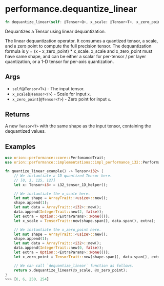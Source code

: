 # performance.dequantize_linear

```rust
fn dequantize_linear(self: @Tensor<Q>, x_scale: @Tensor<T>, x_zero_point: @Tensor<T>) -> Tensor::<T>;
```

Dequantizes a Tensor using linear dequantization.

The linear dequantization operator. It consumes a quantized tensor, a scale, and a zero point to compute 
the full precision tensor. The dequantization formula is y = (x - x_zero_point) * x_scale. x_scale and 
x_zero_point must have same shape, and can be either a scalar for per-tensor / per layer quantization, 
or a 1-D tensor for per-axis quantization.

## Args

* `self`(`@Tensor<T>`) - The input tensor.
* `x_scale`(`@Tensor<T>`) - Scale for input `x`.
* `x_zero_point`(`@Tensor<T>`) - Zero point for input `x`.

## Returns

A new `Tensor<T>` with the same shape as the input tensor, containing the dequantized values.

## Examples

```rust
use orion::performance::core::PerfomanceTrait;
use orion::performance::implementations::impl_performance_i32::Performance_i32_i8;

fn quantize_linear_example() -> Tensor<i32> {
    // We instantiate a 1D quantized Tensor here.
    // [0, 3, 125, 127]
    let x: Tensor<i8> = i32_tensor_1D_helper();

    // We instantiate the x_scale here.
    let mut shape = ArrayTrait::<usize>::new();
    shape.append(1);
    let mut data = ArrayTrait::<i32>::new();
    data.append(IntegerTrait::new(2, false));
    let extra = Option::<ExtraParams>::None(());
    let x_scale = TensorTrait::new(shape.span(), data.span(), extra);

    // We instantiate the x_zero_point here.
    let mut shape = ArrayTrait::<usize>::new();
    shape.append(1);
    let mut data = ArrayTrait::<i32>::new();
    data.append(IntegerTrait::new(0, false));
    let extra = Option::<ExtraParams>::None(());
    let x_zero_point = TensorTrait::new(shape.span(), data.span(), extra);

    // We can call `dequantize_linear` function as follows.
    return x.dequantize_linear(@x_scale, @x_zero_point);
}
>>> [0, 6, 250, 254]
```
